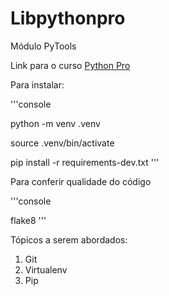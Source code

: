 # Libpythonpro
Módulo PyTools

Link para o curso [Python Pro](https://www.python.pro.br)

Para instalar:

'''console

python -m venv .venv

source .venv/bin/activate

pip install -r requirements-dev.txt
'''

Para conferir qualidade do código

'''console

flake8
'''


Tópicos a serem abordados:
1. Git
2. Virtualenv
3. Pip
